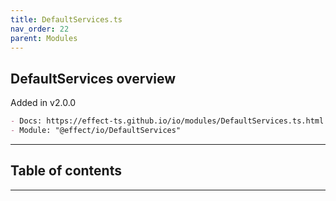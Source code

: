 ```yaml
---
title: DefaultServices.ts
nav_order: 22
parent: Modules
---
```


## DefaultServices overview

Added in v2.0.0

```md
- Docs: https://effect-ts.github.io/io/modules/DefaultServices.ts.html
- Module: "@effect/io/DefaultServices"
```

---

<h2 class="text-delta">Table of contents</h2>

---
